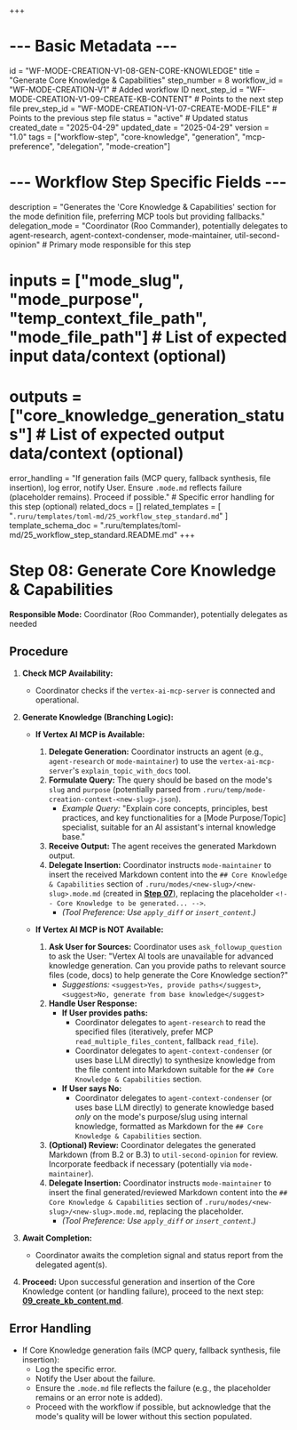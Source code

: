 +++
# --- Basic Metadata ---
id = "WF-MODE-CREATION-V1-08-GEN-CORE-KNOWLEDGE"
title = "Generate Core Knowledge & Capabilities"
step_number = 8
workflow_id = "WF-MODE-CREATION-V1" # Added workflow ID
next_step_id = "WF-MODE-CREATION-V1-09-CREATE-KB-CONTENT" # Points to the next step file
prev_step_id = "WF-MODE-CREATION-V1-07-CREATE-MODE-FILE" # Points to the previous step file
status = "active" # Updated status
created_date = "2025-04-29"
updated_date = "2025-04-29"
version = "1.0"
tags = ["workflow-step", "core-knowledge", "generation", "mcp-preference", "delegation", "mode-creation"]

# --- Workflow Step Specific Fields ---
description = "Generates the 'Core Knowledge & Capabilities' section for the mode definition file, preferring MCP tools but providing fallbacks."
delegation_mode = "Coordinator (Roo Commander), potentially delegates to agent-research, agent-context-condenser, mode-maintainer, util-second-opinion" # Primary mode responsible for this step
# inputs = ["mode_slug", "mode_purpose", "temp_context_file_path", "mode_file_path"] # List of expected input data/context (optional)
# outputs = ["core_knowledge_generation_status"] # List of expected output data/context (optional)
error_handling = "If generation fails (MCP query, fallback synthesis, file insertion), log error, notify User. Ensure `.mode.md` reflects failure (placeholder remains). Proceed if possible." # Specific error handling for this step (optional)
related_docs = []
related_templates = [
    "`.ruru/templates/toml-md/25_workflow_step_standard.md`"
]
template_schema_doc = ".ruru/templates/toml-md/25_workflow_step_standard.README.md"
+++

# Step 08: Generate Core Knowledge & Capabilities

**Responsible Mode:** Coordinator (Roo Commander), potentially delegates as needed

## Procedure

1.  **Check MCP Availability:**
    *   Coordinator checks if the `vertex-ai-mcp-server` is connected and operational.

2.  **Generate Knowledge (Branching Logic):**

    *   **If Vertex AI MCP is Available:**
        1.  **Delegate Generation:** Coordinator instructs an agent (e.g., `agent-research` or `mode-maintainer`) to use the `vertex-ai-mcp-server`'s `explain_topic_with_docs` tool.
        2.  **Formulate Query:** The query should be based on the mode's `slug` and `purpose` (potentially parsed from `.ruru/temp/mode-creation-context-<new-slug>.json`).
            *   *Example Query:* "Explain core concepts, principles, best practices, and key functionalities for a [Mode Purpose/Topic] specialist, suitable for an AI assistant's internal knowledge base."
        3.  **Receive Output:** The agent receives the generated Markdown output.
        4.  **Delegate Insertion:** Coordinator instructs `mode-maintainer` to insert the received Markdown content into the `## Core Knowledge & Capabilities` section of `.ruru/modes/<new-slug>/<new-slug>.mode.md` (created in **[Step 07](./07_create_mode_file.md)**), replacing the placeholder `<!-- Core Knowledge to be generated... -->`.
            *   *(Tool Preference: Use `apply_diff` or `insert_content`.)*

    *   **If Vertex AI MCP is NOT Available:**
        1.  **Ask User for Sources:** Coordinator uses `ask_followup_question` to ask the User: "Vertex AI tools are unavailable for advanced knowledge generation. Can you provide paths to relevant source files (code, docs) to help generate the Core Knowledge section?"
            *   *Suggestions:* `<suggest>Yes, provide paths</suggest>`, `<suggest>No, generate from base knowledge</suggest>`
        2.  **Handle User Response:**
            *   **If User provides paths:**
                *   Coordinator delegates to `agent-research` to read the specified files (iteratively, prefer MCP `read_multiple_files_content`, fallback `read_file`).
                *   Coordinator delegates to `agent-context-condenser` (or uses base LLM directly) to synthesize knowledge from the file content into Markdown suitable for the `## Core Knowledge & Capabilities` section.
            *   **If User says No:**
                *   Coordinator delegates to `agent-context-condenser` (or uses base LLM directly) to generate knowledge based *only* on the mode's purpose/slug using internal knowledge, formatted as Markdown for the `## Core Knowledge & Capabilities` section.
        3.  **(Optional) Review:** Coordinator delegates the generated Markdown (from B.2 or B.3) to `util-second-opinion` for review. Incorporate feedback if necessary (potentially via `mode-maintainer`).
        4.  **Delegate Insertion:** Coordinator instructs `mode-maintainer` to insert the final generated/reviewed Markdown content into the `## Core Knowledge & Capabilities` section of `.ruru/modes/<new-slug>/<new-slug>.mode.md`, replacing the placeholder.
            *   *(Tool Preference: Use `apply_diff` or `insert_content`.)*

3.  **Await Completion:**
    *   Coordinator awaits the completion signal and status report from the delegated agent(s).

4.  **Proceed:** Upon successful generation and insertion of the Core Knowledge content (or handling failure), proceed to the next step: **[09_create_kb_content.md](./09_create_kb_content.md)**.

## Error Handling
*   If Core Knowledge generation fails (MCP query, fallback synthesis, file insertion):
    *   Log the specific error.
    *   Notify the User about the failure.
    *   Ensure the `.mode.md` file reflects the failure (e.g., the placeholder remains or an error note is added).
    *   Proceed with the workflow if possible, but acknowledge that the mode's quality will be lower without this section populated.